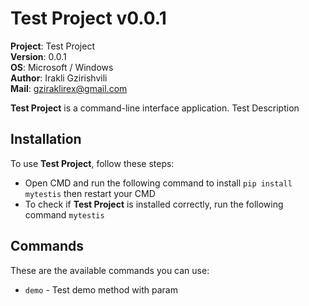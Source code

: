 # Test Project v0.0.1

**Project**: Test Project
<br>**Version**: 0.0.1
<br>**OS**: Microsoft / Windows
<br>**Author**: Irakli Gzirishvili
<br>**Mail**: gziraklirex@gmail.com

**Test Project** is a command-line interface application. Test Description

## Installation

To use **Test Project**, follow these steps:

- Open CMD and run the following command to install `pip install mytestis` then restart your CMD
- To check if **Test Project** is installed correctly, run the following command `mytestis`

## Commands

These are the available commands you can use:

- `demo` <param> - Test demo method with param
